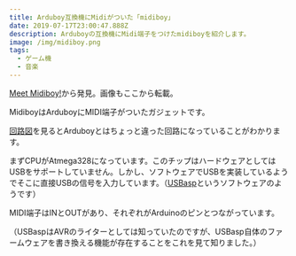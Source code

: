 ```yaml
---
title: Arduboy互換機にMidiがついた「midiboy」
date: 2019-07-17T23:00:47.888Z
description: Arduboyの互換機にMidi端子をつけたmidiboyを紹介します。
image: /img/midiboy.png
tags:
  - ゲーム機
  - 音楽
---
```

[Meet Midiboy!](https://blokas.io/midiboy/)から発見。画像もここから転載。

MidiboyはArduboyにMIDI端子がついたガジェットです。

[回路図](https://github.com/BlokasLabs/Midiboy-Schematics/blob/master/Midiboy.pdf)を見るとArduboyとはちょっと違った回路になっていることがわかります。

まずCPUがAtmega328になっています。このチップはハードウェアとしてはUSBをサポートしていません。しかし、ソフトウェアでUSBを実装しているようでそこに直接USBの信号を入力しています。（[USBasp](https://www.fischl.de/usbasp/)というソフトウェアのようです）

MIDI端子はINとOUTがあり、それぞれがArduinoのピンとつながっています。

（USBaspはAVRのライターとしては知っていたのですが、USBasp自体のファームウェアを書き換える機能が存在することをこれを見て知りました。）

